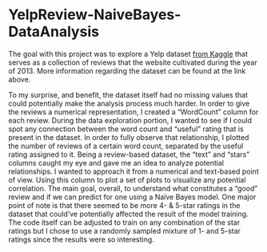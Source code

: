 # YelpReview-NaiveBayes-DataAnalysis

The goal with this project was to explore a Yelp dataset <a href="https://www.kaggle.com/c/yelp-recsys-2013">from Kaggle</a> that serves as a collection of reviews that the website cultivated during the year of 2013. More information regarding the dataset can be found at the link above.

To my surprise, and benefit, the dataset itself had no missing values that could potentially make the analysis process much harder. In order to give the reviews a numerical representation, I created a “WordCount” column for each review. During the data exploration portion, I wanted to see if I could spot any connection between the word count and “useful” rating that is present in the dataset. In order to fully observe that relationship, I plotted the number of reviews of a certain word count, separated by the useful rating assigned to it. Being a review-based dataset, the “text” and “stars” columns caught my eye and gave me an idea to analyze potential relationships. I wanted to approach it from a numerical and text-based point of view. Using this column to plot a set of plots to visualize any potential correlation. The main goal, overall, to understand what constitutes a “good” review and if we can predict for one using a Naïve Bayes model. One major point of note is that there seemed to be more 4- & 5-star ratings in the dataset that could’ve potentially affected the result of the model training. The code itself can be adjusted to train on any combination of the star ratings but I chose to use a randomly sampled mixture of 1- and 5-star ratings since the results were so interesting.

